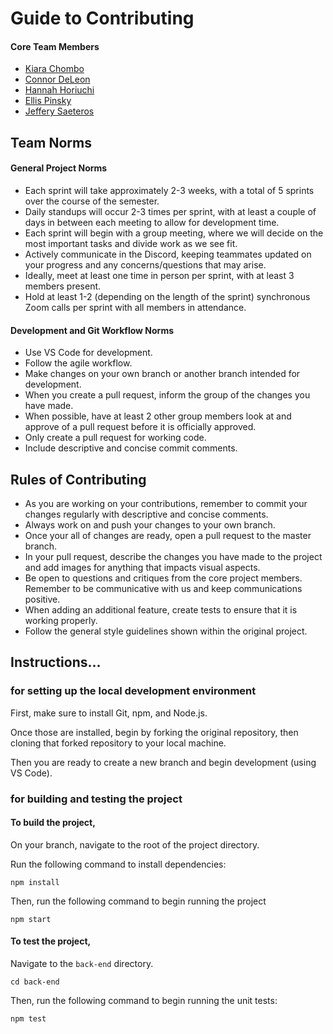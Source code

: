 # Guide to Contributing

#### Core Team Members
* [Kiara Chombo](https://github.com/k1arac)
* [Connor DeLeon](https://github.com/cnnrdel)
* [Hannah Horiuchi](https://github.com/hah8236)
* [Ellis Pinsky](https://github.com/ellispinsky)
* [Jeffery Saeteros](https://github.com/jeffreysaeteros)

## Team Norms

#### General Project Norms

- Each sprint will take approximately 2-3 weeks, with a total of 5 sprints over the course of the semester.
- Daily standups will occur 2-3 times per sprint, with at least a couple of days in between each meeting to allow for development time.
- Each sprint will begin with a group meeting, where we will decide on the most important tasks and divide work as we see fit.
- Actively communicate in the Discord, keeping teammates updated on your progress and any concerns/questions that may arise. 
- Ideally, meet at least one time in person per sprint, with at least 3 members present.
- Hold at least 1-2 (depending on the length of the sprint) synchronous Zoom calls per sprint with all members in attendance.

#### Development and Git Workflow Norms

- Use VS Code for development.
- Follow the agile workflow.
- Make changes on your own branch or another branch intended for development. 
- When you create a pull request, inform the group of the changes you have made. 
- When possible, have at least 2 other group members look at and approve of a pull request before it is officially approved.
- Only create a pull request for working code.
- Include descriptive and concise commit comments.


## Rules of Contributing

- As you are working on your contributions, remember to commit your changes regularly with descriptive and concise comments.
- Always work on and push your changes to your own branch.
- Once your all of changes are ready, open a pull request to the master branch. 
- In your pull request, describe the changes you have made to the project and add images for anything that impacts visual aspects. 
- Be open to questions and critiques from the core project members. Remember to be communicative with us and keep communications positive.
- When adding an additional feature, create tests to ensure that it is working properly.
- Follow the general style guidelines shown within the original project.

## Instructions...

### for setting up the local development environment

First, make sure to install Git, npm, and Node.js.

Once those are installed, begin by forking the original repository, then cloning that forked repository to your local machine. 

Then you are ready to create a new branch and begin development (using VS Code).

### for building and testing the project

#### To build the project,

On your branch, navigate to the root of the project directory.

Run the following command to install dependencies:

```
npm install
```

Then, run the following command to begin running the project

```
npm start
```

#### To test the project,

Navigate to the `back-end` directory.

```
cd back-end
```

Then, run the following command to begin running the unit tests:
```
npm test
```